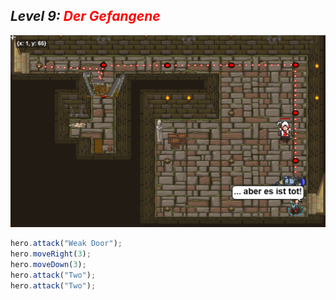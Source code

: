 ## ***Level 9:***  <span style="color: red">***Der Gefangene***


![MyImage](Welt-1-Level-9.png)


```Javascript
hero.attack("Weak Door");
hero.moveRight(3);
hero.moveDown(3);
hero.attack("Two");
hero.attack("Two");
```